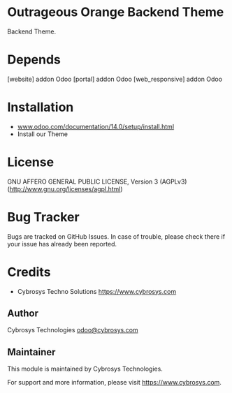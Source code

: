 Outrageous Orange Backend Theme
===============================

Backend Theme.

Depends
=======
[website] addon Odoo
[portal] addon Odoo
[web_responsive] addon Odoo

Installation
============
- www.odoo.com/documentation/14.0/setup/install.html
- Install our Theme

License
=======
GNU AFFERO GENERAL PUBLIC LICENSE, Version 3 (AGPLv3)
(http://www.gnu.org/licenses/agpl.html)

Bug Tracker
===========
Bugs are tracked on GitHub Issues. In case of trouble, please check there if your issue has already been reported.

Credits
=======
* Cybrosys Techno Solutions <https://www.cybrosys.com>

Author
------
Cybrosys Technologies <odoo@cybrosys.com>

Maintainer
----------

This module is maintained by Cybrosys Technologies.

For support and more information, please visit https://www.cybrosys.com.
